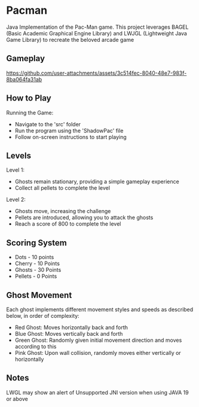 # Pacman
Java Implementation of the Pac-Man game.
This project leverages BAGEL (Basic Academic Graphical Engine Library) and 
LWJGL (Lightweight Java Game Library) to recreate the beloved arcade game

## Gameplay

https://github.com/user-attachments/assets/3c514fec-8040-48e7-983f-8ba064fa31ab

## How to Play

Running the Game:
- Navigate to the 'src' folder
- Run the program using the 'ShadowPac' file
- Follow on-screen instructions to start playing

## Levels

Level 1:
- Ghosts remain stationary, providing a simple gameplay experience
- Collect all pellets to complete the level

Level 2:
- Ghosts move, increasing the challenge
- Pellets are introduced, allowing you to attack the ghosts
- Reach a score of 800 to complete the level

## Scoring System
- Dots - 10 points 
- Cherry - 10 Points 
- Ghosts - 30 Points 
- Pellets - 0 Points

## Ghost Movement
Each ghost implements different movement styles and speeds as described below, in order of complexity:

- Red Ghost: Moves horizontally back and forth
- Blue Ghost: Moves vertically back and forth
- Green Ghost: Randomly given initial movement direction and moves according to this
- Pink Ghost: Upon wall collision, randomly moves either vertically or horizontally


## Notes

LWGL may show an alert of Unsupported JNI version when using JAVA 19 or above
